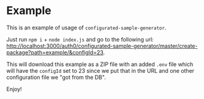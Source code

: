# Example

This is an example of usage of `configurated-sample-generator`.

Just run `npm i` + `node index.js` and go to the following url: [http://localhost:3000/auth0/configurated-sample-generator/master/create-package?path=example/&configId=23](http://localhost:3000/auth0/configurated-sample-generator/master/create-package?path=example/&configId=23).

This will download this example as a ZIP file with an added `.env` file which will have the `configId` set to 23 since we put that in the URL and one other configuration file we "got from the DB".

Enjoy!

